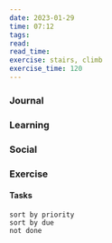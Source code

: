 ```yaml
---
date: 2023-01-29
time: 07:12
tags: 
read:
read_time:
exercise: stairs, climb
exercise_time: 120
---
```


### Journal

### Learning

### Social

### Exercise

#### Tasks












```tasks
sort by priority
sort by due
not done
```